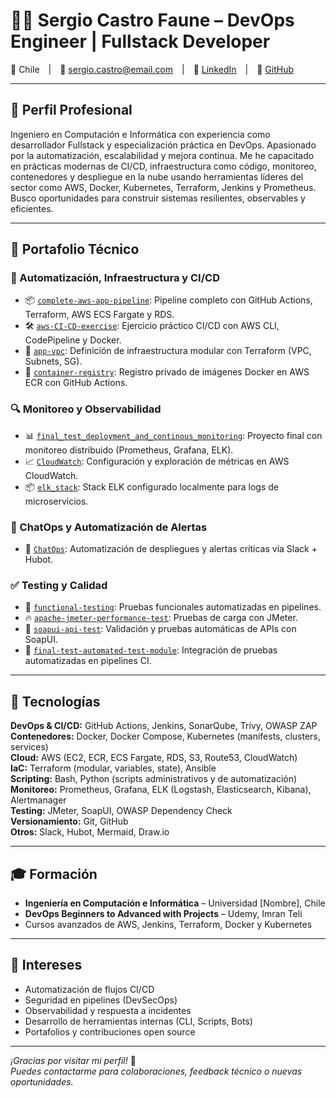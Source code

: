 # 👨‍💻 Sergio Castro Faune – DevOps Engineer | Fullstack Developer

📍 Chile | 📧 sergio.castro@email.com | 🔗 [LinkedIn](https://linkedin.com/in/sergiocastrofaune) | 🐙 [GitHub](https://github.com/FundacionBlockchainChile)

---

## 💼 Perfil Profesional

Ingeniero en Computación e Informática con experiencia como desarrollador Fullstack y especialización práctica en DevOps. Apasionado por la automatización, escalabilidad y mejora continua. Me he capacitado en prácticas modernas de CI/CD, infraestructura como código, monitoreo, contenedores y despliegue en la nube usando herramientas líderes del sector como AWS, Docker, Kubernetes, Terraform, Jenkins y Prometheus. Busco oportunidades para construir sistemas resilientes, observables y eficientes.

---

## 🚀 Portafolio Técnico

### 🔧 Automatización, Infraestructura y CI/CD

- 📦 [`complete-aws-app-pipeline`](https://github.com/FundacionBlockchainChile/complete-aws-app-pipeline): Pipeline completo con GitHub Actions, Terraform, AWS ECS Fargate y RDS.
- 🛠 [`aws-CI-CD-exercise`](https://github.com/FundacionBlockchainChile/aws-CI-CD-exercise): Ejercicio práctico CI/CD con AWS CLI, CodePipeline y Docker.
- 🧱 [`app-vpc`](https://github.com/FundacionBlockchainChile/app-vpc): Definición de infraestructura modular con Terraform (VPC, Subnets, SG).
- 🐳 [`container-registry`](https://github.com/FundacionBlockchainChile/container-registry): Registro privado de imágenes Docker en AWS ECR con GitHub Actions.

### 🔍 Monitoreo y Observabilidad

- 📊 [`final_test_deployment_and_continous_monitoring`](https://github.com/FundacionBlockchainChile/final_test_deployment_and_continous_monitoring): Proyecto final con monitoreo distribuido (Prometheus, Grafana, ELK).
- 📈 [`CloudWatch`](https://github.com/FundacionBlockchainChile/CloudWatch): Configuración y exploración de métricas en AWS CloudWatch.
- 📦 [`elk_stack`](https://github.com/FundacionBlockchainChile/elk_stack): Stack ELK configurado localmente para logs de microservicios.

### 🤖 ChatOps y Automatización de Alertas

- 💬 [`ChatOps`](https://github.com/FundacionBlockchainChile/ChatOps): Automatización de despliegues y alertas críticas vía Slack + Hubot.

### ✅ Testing y Calidad

- 🔬 [`functional-testing`](https://github.com/FundacionBlockchainChile/functional-testing): Pruebas funcionales automatizadas en pipelines.
- 🔥 [`apache-jmeter-performance-test`](https://github.com/FundacionBlockchainChile/apache-jmeter-performance-test): Pruebas de carga con JMeter.
- 🧪 [`soapui-api-test`](https://github.com/FundacionBlockchainChile/soapui-api-test): Validación y pruebas automáticas de APIs con SoapUI.
- 🧬 [`final-test-automated-test-module`](https://github.com/FundacionBlockchainChile/final-test-automated-test-module): Integración de pruebas automatizadas en pipelines CI.

---

## 🧠 Tecnologías

**DevOps & CI/CD:** GitHub Actions, Jenkins, SonarQube, Trivy, OWASP ZAP  
**Contenedores:** Docker, Docker Compose, Kubernetes (manifests, clusters, services)  
**Cloud:** AWS (EC2, ECR, ECS Fargate, RDS, S3, Route53, CloudWatch)  
**IaC:** Terraform (modular, variables, state), Ansible  
**Scripting:** Bash, Python (scripts administrativos y de automatización)  
**Monitoreo:** Prometheus, Grafana, ELK (Logstash, Elasticsearch, Kibana), Alertmanager  
**Testing:** JMeter, SoapUI, OWASP Dependency Check  
**Versionamiento:** Git, GitHub  
**Otros:** Slack, Hubot, Mermaid, Draw.io

---

## 🎓 Formación

- **Ingeniería en Computación e Informática** – Universidad [Nombre], Chile  
- **DevOps Beginners to Advanced with Projects** – Udemy, Imran Teli  
- Cursos avanzados de AWS, Jenkins, Terraform, Docker y Kubernetes  

---

## 📌 Intereses

- Automatización de flujos CI/CD  
- Seguridad en pipelines (DevSecOps)  
- Observabilidad y respuesta a incidentes  
- Desarrollo de herramientas internas (CLI, Scripts, Bots)  
- Portafolios y contribuciones open source

---

_¡Gracias por visitar mi perfil!_ 🚀  
_Puedes contactarme para colaboraciones, feedback técnico o nuevas oportunidades._
